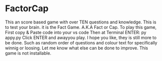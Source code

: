 # FactorCap
This an score based game with over TEN questions and knowledge. This is to test your brain. it is the Fact Game. A.K.A Fact or Cap.
To play this game, First copy & Paste code into your vs code
Then at Terminal ENTER: py appy.py
Click ENTER and awayyou play.
I hope you like, they is still more to be done. Such as random order of questions and colour text for specifically winnig or loosing.
Let me know what else can be done to improve.
This game is not installable.
